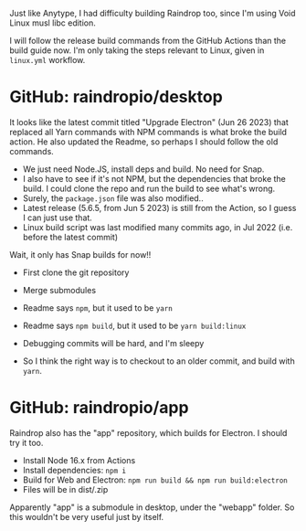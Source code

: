 Just like Anytype, I had difficulty building Raindrop too, since I'm using Void Linux musl libc edition.

I will follow the release build commands from the GitHub Actions than the build guide now. I'm only taking the steps relevant to Linux, given in `linux.yml` workflow.

# GitHub: raindropio/desktop
It looks like the latest commit titled "Upgrade Electron" (Jun 26 2023) that replaced all Yarn commands with NPM commands is what broke the build action. He also updated the Readme, so perhaps I should follow the old commands.

- We just need Node.JS, install deps and build. No need for Snap.
- I also have to see if it's not NPM, but the dependencies that broke the build. I could clone the repo and run the build to see what's wrong.
- Surely, the `package.json` file was also modified..
- Latest release (5.6.5, from Jun 5 2023) is still from the Action, so I guess I can just use that.
- Linux build script was last modified many commits ago, in Jul 2022 (i.e. before the latest commit)

Wait, it only has Snap builds for now!!

- First clone the git repository
- Merge submodules
- Readme says `npm`, but it used to be `yarn`
- Readme says `npm build`, but it used to be `yarn build:linux`
- Debugging commits will be hard, and I'm sleepy

- So I think the right way is to checkout to an older commit, and build with `yarn`.
# GitHub: raindropio/app
Raindrop also has the "app" repository, which builds for Electron. I should try it too.

- Install Node 16.x from Actions
- Install dependencies: `npm i`
- Build for Web and Electron: `npm run build && npm run build:electron`
- Files will be in dist/.zip

Apparently "app" is a submodule in desktop, under the "webapp" folder. So this wouldn't be very useful just by itself.